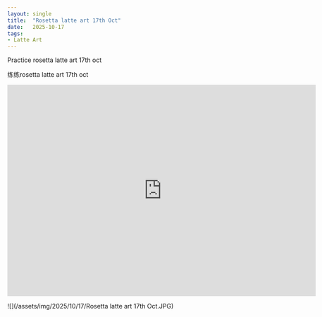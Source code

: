 ```yaml
---
layout: single
title:  "Rosetta latte art 17th Oct"
date:   2025-10-17
tags:
- Latte Art
---
```


Practice rosetta latte art 17th oct

练练rosetta latte art 17th oct

<div class="embed-container">
  <iframe
      src="https://www.youtube.com/embed/ACmjHGMVrGQ"
      width="700"
      height="480"
      frameborder="0"
      allowfullscreen="true">
  </iframe>
</div>

![](/assets/img/2025/10/17/Rosetta latte art 17th Oct.JPG)

